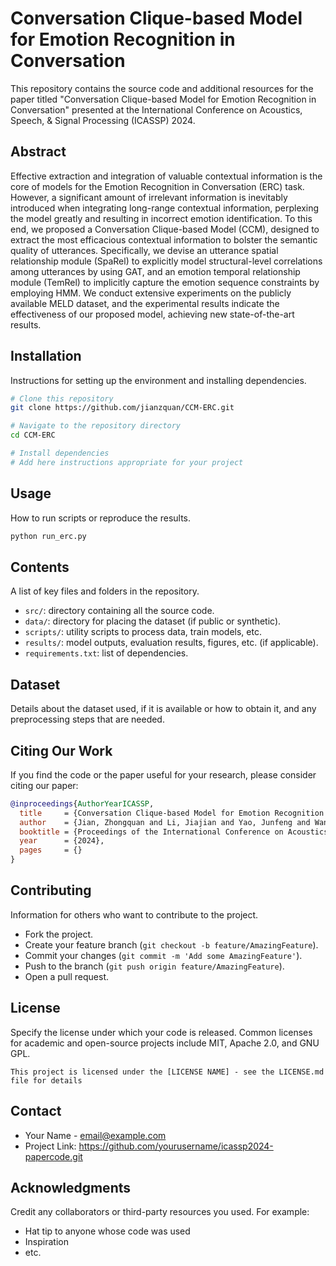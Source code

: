 # Conversation Clique-based Model for Emotion Recognition in Conversation

This repository contains the source code and additional resources for the paper titled "Conversation Clique-based Model for Emotion Recognition in Conversation" presented at the International Conference on Acoustics, Speech, & Signal Processing (ICASSP) 2024.

## Abstract

Effective extraction and integration of valuable contextual information is the core of models for the Emotion Recognition in Conversation (ERC) task. However, a significant amount of irrelevant information is inevitably introduced when integrating long-range contextual information, perplexing the model greatly and resulting in incorrect emotion identification. To this end, we proposed a Conversation Clique-based Model (CCM), designed to extract the most efficacious contextual information to bolster the semantic quality of utterances. Specifically, we devise an utterance spatial relationship module (SpaRel) to explicitly model structural-level correlations among utterances by using GAT, and an emotion temporal relationship module (TemRel) to implicitly capture the emotion sequence constraints by employing HMM. We conduct extensive experiments on the publicly available MELD dataset, and the experimental results indicate the effectiveness of our proposed model, achieving new state-of-the-art results.

## Installation

Instructions for setting up the environment and installing dependencies.

```bash
# Clone this repository
git clone https://github.com/jianzquan/CCM-ERC.git

# Navigate to the repository directory
cd CCM-ERC

# Install dependencies
# Add here instructions appropriate for your project
```

## Usage

How to run scripts or reproduce the results.

```bash
python run_erc.py
```

## Contents

A list of key files and folders in the repository.

- `src/`: directory containing all the source code.
- `data/`: directory for placing the dataset (if public or synthetic).
- `scripts/`: utility scripts to process data, train models, etc.
- `results/`: model outputs, evaluation results, figures, etc. (if applicable).
- `requirements.txt`: list of dependencies.

## Dataset

Details about the dataset used, if it is available or how to obtain it, and any preprocessing steps that are needed.

## Citing Our Work

If you find the code or the paper useful for your research, please consider citing our paper:

```bibtex
@inproceedings{AuthorYearICASSP,
  title     = {Conversation Clique-based Model for Emotion Recognition in Conversation},
  author    = {Jian, Zhongquan and Li, Jiajian and Yao, Junfeng and Wang, Meihong and Wu, Qingqiang},
  booktitle = {Proceedings of the International Conference on Acoustics, Speech, & Signal Processing (ICASSP)},
  year      = {2024},
  pages     = {}
}
```

## Contributing

Information for others who want to contribute to the project.

- Fork the project.
- Create your feature branch (`git checkout -b feature/AmazingFeature`).
- Commit your changes (`git commit -m 'Add some AmazingFeature'`).
- Push to the branch (`git push origin feature/AmazingFeature`).
- Open a pull request.

## License

Specify the license under which your code is released. Common licenses for academic and open-source projects include MIT, Apache 2.0, and GNU GPL.

`This project is licensed under the [LICENSE NAME] - see the LICENSE.md file for details`

## Contact

- Your Name - email@example.com
- Project Link: https://github.com/yourusername/icassp2024-papercode.git

## Acknowledgments

Credit any collaborators or third-party resources you used. For example:

- Hat tip to anyone whose code was used
- Inspiration
- etc.
